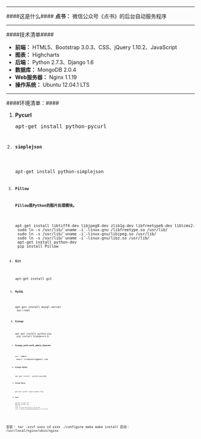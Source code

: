 ***
####这是什么####
**点书：** 微信公众号《点书》的后台自动服务程序
***
####技术清单####
+ **前端：** HTML5、Bootstrap 3.0.3、CSS、jQuery 1.10.2、JavaScript
+ **图表：** Highcharts
+ **后端：** Python 2.7.3、Django 1.6
+ **数据库：** MongoDB 2.0.4
+ **Web服务器：** Nginx 1.1.19
+ **操作系统：** Ubuntu 12.04.1 LTS

***
####环境清单：####
1. **Pycurl**
    <pre>apt-get install python-pycurl<code>
2. **simplejson**
    <pre>apt-get install python-simplejson<code>
3. **Pillow**

    **Pillow是Python的图片处理模块。**
    <pre>apt-get install libtiff4-dev libjpeg8-dev zlib1g-dev libfreetype6-dev liblcms2-dev libwebp-dev tcl8.5-dev tk8.5-dev
    sudo ln -s /usr/lib/`uname -i`-linux-gnu /libfreetype.so /usr/lib/
    sudo ln -s /usr/lib/`uname -i`-linux-gnu/libjpeg.so /usr/lib/
    sudo ln -s /usr/lib/`uname -i`-linux-gnu/libz.so /usr/lib/
    apt-get install python-dev
    pip install Pillow<code>
4. **Git**
    <pre>apt-get install git<code>
5. **MySQL**
    <pre>apt-get install mysql-server
    usr:root<code>
6. **Django**
    <pre>apt-get install python-pip
    pip install Django==1.6<code>
7. **Django_auth:auth_admin_dianshu**
    <pre>usr：admin
    email：niubenaniu@gmail.com<code>
8. **Django-MySQL**
    <pre>apt-get install  python-mysqldb<code>
9. **Django-Nginx**
    <pre>apt-get install nginx python-flup<code>
10. **Nginx**
    <pre>apt-get install gcc
    apt-get install g++
    curl -O <ftp://ftp.csx.cam.ac.uk/pub/software/programming/pcre/pcre-8.33.tar.gz>
    curl -O zlib.net/zlib-1.2.8.tar.gz
    curl -O nginx.org/download/nginx-1.4.4.tar.gz
安装：
    tar -xzvf xxxx
    cd xxxx
    ./configure
    make
    make install
启动：
    /usr/local/nginx/sbin/nginx<code>
